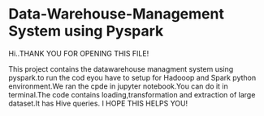 # Data-Warehouse-Management System using Pyspark
Hi..THANK YOU FOR OPENING THIS FILE!

This project contains the datawarehouse managment system using pyspark.to run the cod eyou have to setup for Hadooop and Spark python environment.We ran the cpde in jupyter notebook.You can do it in terminal.The code contains loading,transformation and extraction of large dataset.It has Hive queries. I HOPE THIS HELPS YOU!
